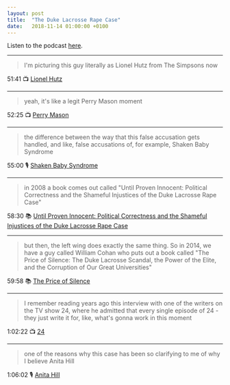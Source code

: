 ```yaml
---
layout: post
title:  "The Duke Lacrosse Rape Case"
date:   2018-11-14 01:00:00 +0100
---
```

Listen to the podcast [here](https://podcasts.apple.com/us/podcast/the-duke-lacrosse-rape-case/id1380008439?i=1000465289933).

----

> I'm picturing this guy literally as Lionel Hutz from The Simpsons now

51:41 📺 [Lionel Hutz](https://en.wikipedia.org/wiki/Lionel_Hutz)

----

> yeah, it's like a legit Perry Mason moment

52:25 📺 [Perry Mason](https://en.wikipedia.org/wiki/Perry_Mason_(1957_TV_series))

----

> the difference between the way that this false accusation gets handled, and like, false accusations of, for example, Shaken Baby Syndrome

55:00 🎙️ [Shaken Baby Syndrome](/2018/10/08/shaken-baby-syndrome.html)

----

> in 2008 a book comes out called "Until Proven Innocent: Political Correctness and the Shameful Injustices of the Duke Lacrosse Rape Case"

58:30 📚 [Until Proven Innocent: Political Correctness and the Shameful Injustices of the Duke Lacrosse Rape Case](https://en.wikipedia.org/wiki/KC_Johnson#Books)

----

> but then, the left wing does exactly the same thing. So in 2014, we have a guy called William Cohan who puts out a book called "The Price of Silence: The Duke Lacrosse Scandal, the Power of the Elite, and the Corruption of Our Great Universities"

59:58 📚 [The Price of Silence](https://en.wikipedia.org/wiki/The_Price_of_Silence_(book))

----

> I remember reading years ago this interview with one of the writers on the TV show 24, where he admitted that every single episode of 24 - they just write it for, like, what's gonna work in this moment

1:02:22 📺 [24](https://en.wikipedia.org/wiki/24_(TV_series))

----

> one of the reasons why this case has been so clarifying to me of why I believe Anita Hill

1:06:02 🎙️ [Anita Hill](/2018/05/26/anita-hill.html)
